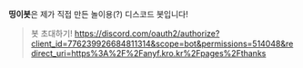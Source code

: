 **띵이봇**은 제가 직접 만든 놀이용(?) 디스코드 봇입니다!

> 봇 초대하기! https://discord.com/oauth2/authorize?client_id=776239926684811314&scope=bot&permissions=514048&redirect_uri=https%3A%2F%2Fanyf.kro.kr%2Fpages%2Fthanks
